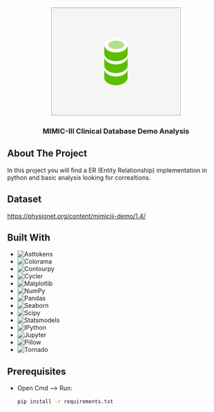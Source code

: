 <!-- PROJECT LOGO -->
<br />
<div align="center">
  <a href="https://github.com/gdavidi/HealthCare-Project">
    <img src="images/logo.png" alt="Logo" width="300" height=250">
  </a>

<h3 align="center">MIMIC-III Clinical Database Demo Analysis</h3>
</div>

<!-- ABOUT THE PROJECT -->

## About The Project

In this project you will find a ER (Entity Relationship) implementation in python and basic analysis looking for correaltions. 

<!-- Dataset -->

## Dataset

https://physionet.org/content/mimiciii-demo/1.4/

## Built With

- ![Asttokens](https://img.shields.io/badge/asttokens-3.0.0-9cf?style=for-the-badge&logo=python)
- ![Colorama](https://img.shields.io/badge/colorama-0.4.6-brightgreen?style=for-the-badge&logo=python)
- ![Contourpy](https://img.shields.io/badge/contourpy-1.3.1-lightblue?style=for-the-badge&logo=python)
- ![Cycler](https://img.shields.io/badge/cycler-0.12.1-lightgrey?style=for-the-badge&logo=python)
- ![Matplotlib](https://img.shields.io/badge/matplotlib-3.10.1-yellow?style=for-the-badge&logo=python)
- ![NumPy](https://img.shields.io/badge/numpy-2.2.4-orange?style=for-the-badge&logo=numpy)
- ![Pandas](https://img.shields.io/badge/pandas-2.2.3-blue?style=for-the-badge&logo=pandas)
- ![Seaborn](https://img.shields.io/badge/seaborn-0.13.2-blueviolet?style=for-the-badge&logo=python)
- ![Scipy](https://img.shields.io/badge/scipy-1.15.2-darkblue?style=for-the-badge&logo=scipy)
- ![Statsmodels](https://img.shields.io/badge/statsmodels-0.14.4-teal?style=for-the-badge&logo=python)
- ![IPython](https://img.shields.io/badge/ipython-9.0.2-9cf?style=for-the-badge&logo=python)
- ![Jupyter](https://img.shields.io/badge/jupyter-8.6.3-orange?style=for-the-badge&logo=jupyter)
- ![Pillow](https://img.shields.io/badge/pillow-11.1.0-lightblue?style=for-the-badge&logo=python)
- ![Tornado](https://img.shields.io/badge/tornado-6.4.2-lightgrey?style=for-the-badge&logo=python)

<!-- GETTING STARTED -->

## Prerequisites

- Open Cmd --> Run:
  ```sh
  pip install -r requirements.txt
  ```

<!-- MARKDOWN LINKS & IMAGES -->
<!-- https://www.markdownguide.org/basic-syntax/#reference-style-links -->
